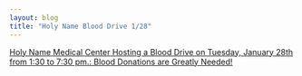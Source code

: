 ```yaml
---
layout: blog
title: "Holy Name Blood Drive 1/28"
---
```


[Holy Name Medical Center Hosting a Blood Drive on Tuesday, January 28th from 1:30 to 7:30 pm.: Blood Donations are Greatly Needed!
](https://storage.googleapis.com/static.rutherford-nj.com/health/Bergen%20County%20Health/Blood%20Drive%20Flyer_JANUARY%2028-20.pdf)
